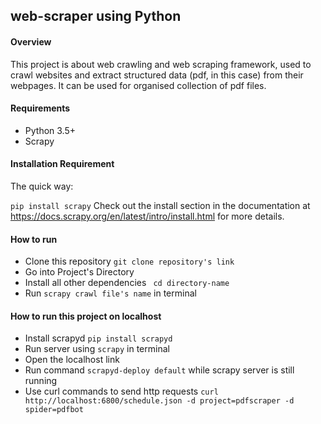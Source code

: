 ## web-scraper using Python

#### Overview

This project is about web crawling and web scraping framework, used to crawl websites and extract structured data (pdf, in this case) from their webpages. It can be used for organised collection of pdf files.

#### Requirements
- Python 3.5+ 
- Scrapy

#### Installation Requirement
The quick way: 

```pip install scrapy```
Check out the install section in the documentation at https://docs.scrapy.org/en/latest/intro/install.html for more details.

#### How to run

- Clone this repository
```git clone repository's link``` 
- Go into Project's Directory 
- Install all other dependencies 
``` cd directory-name``` 
- Run  ```scrapy crawl file's name``` in terminal

#### How to run this project on localhost

- Install scrapyd 
```pip install scrapyd```
- Run server using
```scrapy``` in terminal 
- Open the localhost link 
- Run command ```scrapyd-deploy default``` while scrapy server is still running
- Use curl commands to send http requests 
```curl http://localhost:6800/schedule.json -d project=pdfscraper -d spider=pdfbot``` 


